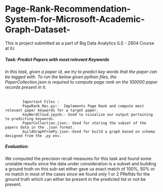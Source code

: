 # Page-Rank-Recommendation-System-for-Microsoft-Academic-Graph-Dataset-
This is project submitted as a part of Big Data Analytics ILS - Z604 Course at IU


##### Task: Predict Papers with most relevant Keywords
###### In this task, given a paper id, we try to predict key words that the paper can be tagged with. To run the below given python files, the PaperCollection.json is required to compute page rank on the 100000 paper records present in it. 

			Important Files :
			PageRank_Rec.py:-  Implements Page Rank and compute most relevant paper keywords for a target paper.  
			keyWordCloud.ipynb:- Used to visualize our output pertaining to predicting keywords. 
			PaperCollection.json:- Used for storing the subset of the papers data in the .json format.
			buildGraphFromPy.json:-Used for build a graph based on schema designed from the .py env. 

##### Evaluation:
We computed the precision recall measures for this task and found some unstable results since the data under consideration is a subset and building a ground truth on this sub-set either gave us exact match of 100\%, 50\% or no match in most of the cases since we found only 1 or 2 PRefIds for the ground truth which can either be present in the predicted list or not be present.

